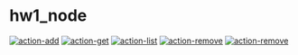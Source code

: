 # hw1_node

<a href="https://ibb.co/nw9Nm8F" target="_blank" rel="noopener noreferrer"><img src="https://i.ibb.co/nw9Nm8F/action-add.jpg" alt="action-add"></a>
<a href="https://ibb.co/4ZN14MD" target="_blank" rel="noopener noreferrer"><img src="https://i.ibb.co/4ZN14MD/action-get.jpg" alt="action-get"></a>
<a href="https://ibb.co/N96CM2X" target="_blank" rel="noopener noreferrer"><img src="https://i.ibb.co/N96CM2X/action-list.jpg" alt="action-list"></a>
<a href="https://ibb.co/b17TDhZ" target="_blank" rel="noopener noreferrer"><img src="https://i.ibb.co/b17TDhZ/action-remove.jpg" alt="action-remove"></a>
<a href="https://ibb.co/b17TDhZ" onclick="return ! window.open(this.href);"><img src="https://i.ibb.co/b17TDhZ/action-remove.jpg" alt="action-remove"></a>
